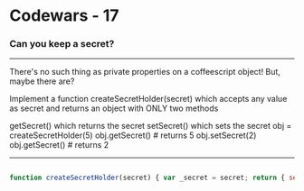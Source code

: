 # Codewars - 17
### Can you keep a secret?
---

There's no such thing as private properties on a coffeescript object! But, maybe there are?

Implement a function createSecretHolder(secret) which accepts any value as secret and returns an object with ONLY two methods

getSecret() which returns the secret
setSecret() which sets the secret
obj = createSecretHolder(5)
obj.getSecret() # returns 5
obj.setSecret(2)
obj.getSecret() # returns 2

---
```javascript

function createSecretHolder(secret) { var _secret = secret; return { setSecret: function(s) { _secret = s; }, getSecret: function() { return _secret; } }; }

```
